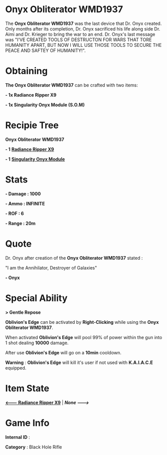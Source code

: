 # Onyx Obliterator WMD1937

The **Onyx Obliterator WMD1937** was the last device that Dr. Onyx created. Only months after its completion, Dr. Onyx sacrificed his life along side Dr. Aimi and Dr. Krieger to bring the war to an end. Dr. Onyx's last message was "I'VE CREATED TOOLS OF DESTRUCTON FOR WARS THAT TORE HUMANITY APART, BUT NOW I WILL USE THOSE TOOLS TO SECURE THE PEACE AND SAFTEY OF HUMANITY!".

# Obtaining

**The Onyx Obliterator WMD1937** can be crafted with two items: 

**- 1x Radiance Ripper X9**

**- 1x Singularity Onyx Module (S.O.M)**

# Recipie Tree

**Onyx Obliterator WMD1937**

**- 1** [**Radiance Ripper X9**](https://github.com/AlphaMC0/Lone-Martian/blob/main/Guns/Radiance%20Ripper%20X9.md)

**- 1** [**Singularity Onyx Module**](https://github.com/AlphaMC0/Lone-Martian/blob/main/Upgrade%20Modules/Singularity%20Onyx%20Module%20(S.O.M).md)

# Stats

**- Damage : 1000**

**- Ammo : INFINITE**

**- ROF : 6**

**- Range : 20m**

# Quote

Dr. Onyx after creation of the **Onyx Obliterator WMD1937** stated :

"I am the Annihilator, Destroyer of Galaxies"

**- Onyx**

# Special Ability

**> Gentle Repose**

**Oblivion's Edge** can be activated by **Right-Clicking** while using the **Onyx Obliterator WMD1937**.

When activated **Oblivion's Edge** will pool 99% of power within the gun into 1 shot dealing **10000** damage.

After use **Oblivion's Edge** will go on a **10min** cooldown.

**Warning** : **Oblivion's Edge** will kill it's user if not used with **K.A.I.A.C.E** equipped.

# Item State

[**<--- Radiance Ripper X9**](https://github.com/AlphaMC0/Lone-Martian/blob/main/Guns/Radiance%20Ripper%20X9.md) | ***None --->***

# Game Info

**Internal ID** : 

**Category** : Black Hole Rifle
